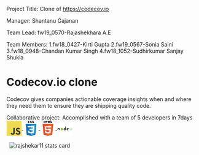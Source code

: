 Project Title: Clone of https://codecov.io

Manager:
Shantanu Gajanan

Team Lead:
fw19_0570-Rajashekhara A.E

Team Members:
1.fw18_0427-Kirti Gupta
2.fw19_0567-Sonia Saini
3.fw18_0948-Chandan Kumar Singh
4.fw18_1052-Sudhirkumar Sanjay Shukla


# Codecov.io clone

Codecov gives companies actionable coverage insights when and where they need them to ensure they are shipping quality code.

Collaborative project: Accomplished with a team of 5 developers in 7days
<a href="https://developer.mozilla.org/en-US/docs/Web/JavaScript" target="blank">
<img align="center" src="https://raw.githubusercontent.com/devicons/devicon/master/icons/javascript/javascript-original.svg" alt="JavaScript" height="40" width="40" />
</a>
<a href="https://www.w3schools.com/css/" target="blank">
<img align="center" src="https://raw.githubusercontent.com/devicons/devicon/master/icons/css3/css3-original-wordmark.svg" alt="Css3" height="40" width="40" />
</a>
<a href="https://www.w3.org/html/" target="blank">
<img align="center" src="https://raw.githubusercontent.com/devicons/devicon/master/icons/html5/html5-original-wordmark.svg" alt="Html5" height="40" width="40" />
</a>
<a href="https://nodejs.org" target="blank">
<img align="center" src="https://raw.githubusercontent.com/devicons/devicon/master/icons/nodejs/nodejs-original-wordmark.svg" alt="Node.js" height="40" width="40" />
</a>
<p>&nbsp;
<img align="center" src="https://github-readme-stats.vercel.app/api?username=rajshekar11&show_icons=true&theme=dark&title_color=000000&text_color=000000&bg_color=ffffff&hide_border=true" alt="rajshekar11 stats card" /></p>

